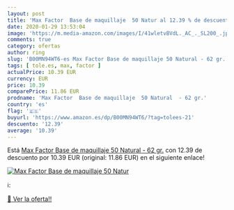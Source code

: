 ```yaml
---
layout: post
title: 'Max Factor  Base de maquillaje  50 Natur al 12.39 % de descuento'
date: 2020-01-29 13:53:04
image: 'https://m.media-amazon.com/images/I/41wletvBVdL._AC_._SL200_.jpg'
comments: true
category: ofertas
author: ring
slug: 'B00MN94WT6-es Max Factor Base de maquillaje 50 Natural - 62 gr.'
tags: [ tole.es, max, factor ]
actualPrice: 10.39 EUR
currency: EUR
price: 10.39
comparePrice: 11.86 EUR
prodname: 'Max Factor  Base de maquillaje  50 Natural  - 62 gr.'
country: 'es'
flag: '🇪🇸'
buyurl: 'https://www.amazon.es/dp/B00MN94WT6/?tag=tolees-21'
descuento: '12.39'
average: '10.39'
---
```


Está [Max Factor  Base de maquillaje  50 Natural  - 62 gr.](https://www.amazon.es/dp/B00MN94WT6/?tag=tolees-21) con 12.39 de descuento por 10.39 EUR (original: 11.86 EUR) en el siguiente enlace!

[![Max Factor  Base de maquillaje  50 Natur](https://m.media-amazon.com/images/I/41wletvBVdL._AC_._SL200_.jpg)](https://www.amazon.es/dp/B00MN94WT6/?tag=tolees-21)

ℹ️:


[🛒 Ver la oferta!!](https://www.amazon.es/dp/B00MN94WT6/?tag=tolees-21)
